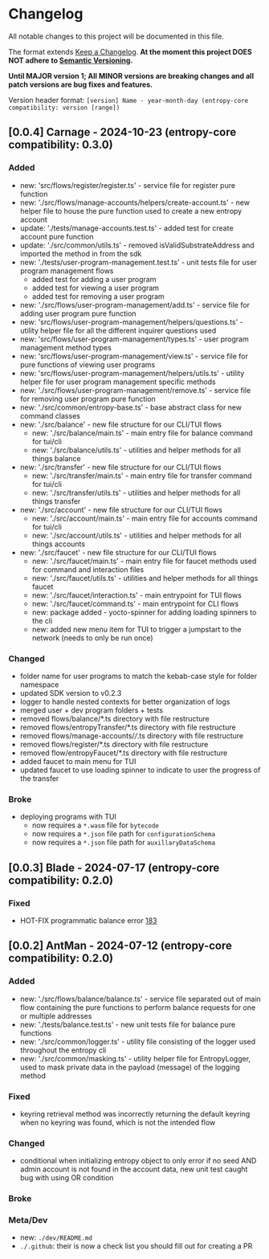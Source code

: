 # Changelog

All notable changes to this project will be documented in this file.

The format extends [Keep a Changelog](https://keepachangelog.com/en/1.0.0/).
**At the moment this project DOES NOT adhere to
[Semantic Versioning](https://semver.org/spec/v2.0.0.html).**

**Until MAJOR version 1; All MINOR versions are breaking changes and all patch versions are bug fixes and features.**

Version header format: `[version] Name - year-month-day (entropy-core compatibility: version [range])`

## [0.0.4] Carnage - 2024-10-23 (entropy-core compatibility: 0.3.0)

### Added
- new: 'src/flows/register/register.ts' - service file for register pure function
- new: './src/flows/manage-accounts/helpers/create-account.ts' - new helper file to house the pure function used to create a new entropy account
- update: './tests/manage-accounts.test.ts' - added test for create account pure function
- update: './src/common/utils.ts' - removed isValidSubstrateAddress and imported the method in from the sdk
- new: './tests/user-program-management.test.ts' - unit tests file for user program management flows
  - added test for adding a user program
  - added test for viewing a user program
  - added test for removing a user program
- new: './src/flows/user-program-management/add.ts' - service file for adding user program pure function
- new: 'src/flows/user-program-management/helpers/questions.ts' - utility helper file for all the different inquirer questions used
- new: 'src/flows/user-program-management/types.ts' - user program management method types
- new: 'src/flows/user-program-management/view.ts' - service file for pure functions of viewing user programs
- new: 'src/flows/user-program-management/helpers/utils.ts' - utility helper file for user program management specific methods
- new: './src/flows/user-program-management/remove.ts' - service file for removing user program pure function
- new: './src/common/entropy-base.ts' - base abstract class for new command classes
- new: './src/balance' - new file structure for our CLI/TUI flows
  - new: './src/balance/main.ts' - main entry file for balance command for tui/cli
  - new: './src/balance/utils.ts' - utilities and helper methods for all things balance
- new: './src/transfer' - new file structure for our CLI/TUI flows
  - new: './src/transfer/main.ts' - main entry file for transfer command for tui/cli
  - new: './src/transfer/utils.ts' - utilities and helper methods for all things transfer
- new: './src/account' - new file structure for our CLI/TUI flows
  - new: './src/account/main.ts' - main entry file for accounts command for tui/cli
  - new: './src/account/utils.ts' - utilities and helper methods for all things accounts
- new: './src/faucet' - new file structure for our CLI/TUI flows
  - new: './src/faucet/main.ts' - main entry file for faucet methods used for command and interaction files
  - new: './src/faucet/utils.ts' - utilities and helper methods for all things faucet
  - new: './src/faucet/interaction.ts' - main entrypoint for TUI flows
  - new: './src/faucet/command.ts' - main entrypoint for CLI flows
  - new: package added - yocto-spinner for adding loading spinners to the cli
  - new: added new menu item for TUI to trigger a jumpstart to the network (needs to only be run once)

### Changed

- folder name for user programs to match the kebab-case style for folder namespace
- updated SDK version to v0.2.3
- logger to handle nested contexts for better organization of logs
- merged user + dev program folders + tests
- removed flows/balance/*.ts directory with file restructure
- removed flows/entropyTransfer/*.ts directory with file restructure
- removed flows/manage-accounts/*/*.ts directory with file restructure
- removed flows/register/*.ts directory with file restructure
- removed flow/entropyFaucet/*.ts directory with file restructure
- added faucet to main menu for TUI
- updated faucet to use loading spinner to indicate to user the progress of the transfer

### Broke

- deploying programs with TUI
    - now requires a `*.wasm` file for `bytecode`
    - now requires a `*.json` file path for `configurationSchema`
    - now requires a `*.json` file path for `auxillaryDataSchema`


## [0.0.3] Blade - 2024-07-17 (entropy-core compatibility: 0.2.0)

### Fixed
- HOT-FIX programmatic balance error [183](https://github.com/entropyxyz/cli/pull/183)

## [0.0.2] AntMan - 2024-07-12 (entropy-core compatibility: 0.2.0)

### Added
- new: './src/flows/balance/balance.ts' - service file separated out of main flow containing the pure functions to perform balance requests for one or multiple addresses
- new: './tests/balance.test.ts' - new unit tests file for balance pure functions
- new: './src/common/logger.ts' - utility file consisting of the logger used throughout the entropy cli
- new: './src/common/masking.ts' - utility helper file for EntropyLogger, used to mask private data in the payload (message) of the logging method
### Fixed
- keyring retrieval method was incorrectly returning the default keyring when no keyring was found, which is not the intended flow
### Changed
- conditional when initializing entropy object to only error if no seed AND admin account is not found in the account data, new unit test caught bug with using OR condition
### Broke

### Meta/Dev
- new: `./dev/README.md`
- `./.github`: their is now a check list you should fill out for creating a PR
